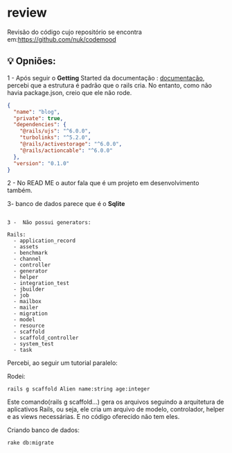 # review

Revisão do código cujo repositório se encontra em:https://github.com/nuk/codemood

## 💡 Opniões:

1 - Após seguir o <b>Getting</b> Started da documentação : [documentação](https://guides.rubyonrails.org/getting_started.html), 
percebi que a estrutura é padrão que o rails cria. No entanto, como não havia package.json, creio que ele não rode.

```package.json
{
  "name": "blog",
  "private": true,
  "dependencies": {
    "@rails/ujs": "^6.0.0",
    "turbolinks": "^5.2.0",
    "@rails/activestorage": "^6.0.0",
    "@rails/actioncable": "^6.0.0"
  },
  "version": "0.1.0"
}

```

2 - No READ ME o autor fala que é um projeto em desenvolvimento também.

3- banco de dados parece que é o <b>Sqlite</b>
```

3 -  Não possui generators:

Rails:
  - application_record
  - assets
  - benchmark
  - channel
  - controller
  - generator
  - helper
  - integration_test
  - jbuilder
  - job
  - mailbox
  - mailer
  - migration
  - model
  - resource
  - scaffold
  - scaffold_controller
  - system_test
  - task
```
Percebi, ao seguir um tutorial paralelo:

Rodei:

```
rails g scaffold Alien name:string age:integer

```

Este comando(rails g scaffold...) gera os arquivos seguindo a arquitetura de aplicativos Rails, ou seja, ele cria um arquivo de modelo, controlador, helper e as views necessárias.
E no código oferecido não tem eles.

Criando banco de dados:
```
rake db:migrate

```
